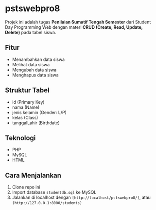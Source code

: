 # pstswebpro8

Projek ini adalah tugas **Penilaian Sumatif Tengah Semester** dari Student Day Programming Web dengan materi **CRUD (Create, Read, Update, Delete)** pada tabel siswa.

## Fitur
- Menambahkan data siswa
- Melihat data siswa
- Mengubah data siswa
- Menghapus data siswa

## Struktur Tabel
- id (Primary Key)
- nama (Name)
- jenis kelamin (Gender: L/P)
- kelas (Class)
- tanggalLahir (Birthdate)

## Teknologi
- PHP
- MySQL
- HTML

## Cara Menjalankan
1. Clone repo ini
2. Import database `studentdb.sql` ke MySQL
3. Jalankan di localhost dengan `[http://localhost/pstswebpro8/]`, atau `(http://127.0.0.1:8000/students)`
